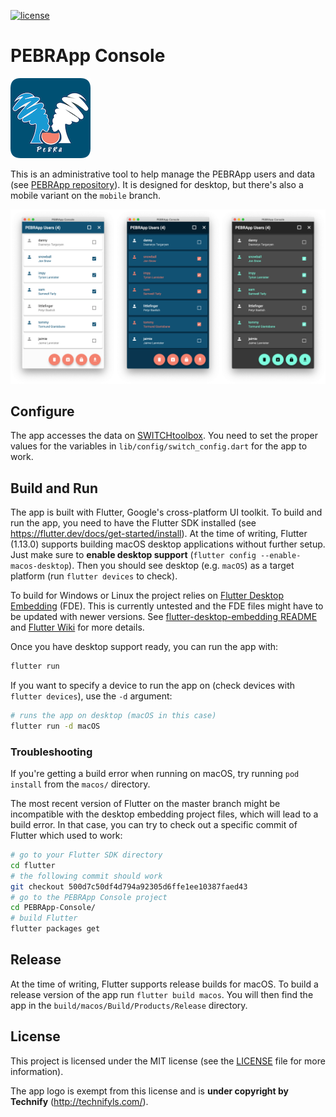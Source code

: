 [![license](https://img.shields.io/github/license/chrisly-bear/PEBRApp-Console)](https://github.com/chrisly-bear/PEBRApp-Console/blob/desktop/LICENSE)

# PEBRApp Console

![logo](logo.png)

This is an administrative tool to help manage the PEBRApp users and data (see [PEBRApp repository](https://github.com/chrisly-bear/PEBRApp)). It is designed for desktop, but there's also a mobile variant on the `mobile` branch.

![screenshot](screenshot.png)

## Configure

The app accesses the data on [SWITCHtoolbox](https://toolbox.switch.ch). You need to set the proper values for the variables in `lib/config/switch_config.dart` for the app to work.

## Build and Run

The app is built with Flutter, Google's cross-platform UI toolkit. To build and run the app, you need to have the Flutter SDK installed (see https://flutter.dev/docs/get-started/install). At the time of writing, Flutter (1.13.0) supports building macOS desktop applications without further setup. Just make sure to **enable desktop support** (`flutter config --enable-macos-desktop`). Then you should see desktop (e.g. `macOS`) as a target platform (run `flutter devices` to check). 

To build for Windows or Linux the project relies on [Flutter Desktop Embedding](https://github.com/google/flutter-desktop-embedding) (FDE). This is currently untested and the FDE files might have to be updated with newer versions. See [flutter-desktop-embedding README](https://github.com/google/flutter-desktop-embedding/blob/master/README.md) and [Flutter Wiki](https://github.com/flutter/flutter/wiki/Desktop-shells) for more details.

Once you have desktop support ready, you can run the app with:

```bash
flutter run
```

If you want to specify a device to run the app on (check devices with `flutter devices`), use the `-d` argument:

```bash
# runs the app on desktop (macOS in this case)
flutter run -d macOS
```

### Troubleshooting

If you're getting a build error when running on macOS, try running `pod install` from the `macos/` directory.

The most recent version of Flutter on the master branch might be incompatible with the desktop embedding project files, which will lead to a build error. In that case, you can try to check out a specific commit of Flutter which used to work:

```bash
# go to your Flutter SDK directory
cd flutter
# the following commit should work
git checkout 500d7c50df4d794a92305d6ffe1ee10387faed43
# go to the PEBRApp Console project
cd PEBRApp-Console/
# build Flutter
flutter packages get
```

## Release

At the time of writing, Flutter supports release builds for macOS. To build a release version of the app run `flutter build macos`. You will then find the app in the `build/macos/Build/Products/Release` directory.

## License

This project is licensed under the MIT license (see the [LICENSE](LICENSE) file for more information).

The app logo is exempt from this license and is **under copyright by Technify** (http://technifyls.com/).
